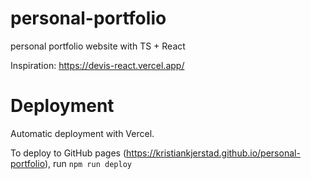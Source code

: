 # personal-portfolio

personal portfolio website with TS + React

Inspiration: https://devis-react.vercel.app/

# Deployment

Automatic deployment with Vercel.

To deploy to GitHub pages (https://kristiankjerstad.github.io/personal-portfolio), run `npm run deploy`
